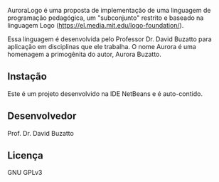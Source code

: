 AuroraLogo é uma proposta de implementação de uma linguagem de programação pedagógica, um "subconjunto" restrito e baseado na linguagem Logo (https://el.media.mit.edu/logo-foundation/).

Essa linguagem é desenvolvida pelo Professor Dr. David Buzatto para aplicação em disciplinas que ele trabalha. O nome Aurora é uma homenagem a primogênita do autor, Aurora Buzatto.

## Instação

Este é um projeto desenvolvido na IDE NetBeans e é auto-contido.

## Desenvolvedor

Prof. Dr. David Buzatto

## Licença

GNU GPLv3